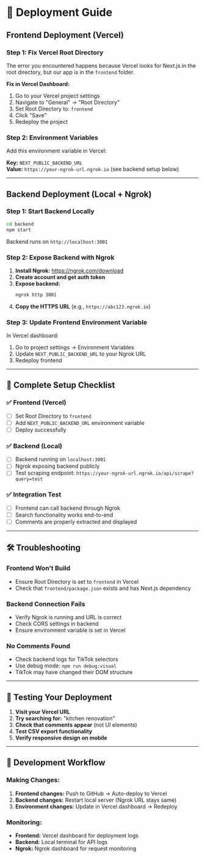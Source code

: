 # 🚀 Deployment Guide

## Frontend Deployment (Vercel)

### Step 1: Fix Vercel Root Directory

The error you encountered happens because Vercel looks for Next.js in the root directory, but our app is in the `frontend` folder.

**Fix in Vercel Dashboard:**
1. Go to your Vercel project settings
2. Navigate to "General" → "Root Directory"
3. Set Root Directory to: `frontend`
4. Click "Save"
5. Redeploy the project

### Step 2: Environment Variables

Add this environment variable in Vercel:

**Key:** `NEXT_PUBLIC_BACKEND_URL`  
**Value:** `https://your-ngrok-url.ngrok.io` (see backend setup below)

---

## Backend Deployment (Local + Ngrok)

### Step 1: Start Backend Locally

```bash
cd backend
npm start
```

Backend runs on `http://localhost:3001`

### Step 2: Expose Backend with Ngrok

1. **Install Ngrok:** https://ngrok.com/download
2. **Create account and get auth token**
3. **Expose backend:**
   ```bash
   ngrok http 3001
   ```
4. **Copy the HTTPS URL** (e.g., `https://abc123.ngrok.io`)

### Step 3: Update Frontend Environment Variable

In Vercel dashboard:
1. Go to project settings → Environment Variables
2. Update `NEXT_PUBLIC_BACKEND_URL` to your Ngrok URL
3. Redeploy frontend

---

## 🔧 Complete Setup Checklist

### ✅ **Frontend (Vercel)**
- [ ] Set Root Directory to `frontend`
- [ ] Add `NEXT_PUBLIC_BACKEND_URL` environment variable
- [ ] Deploy successfully

### ✅ **Backend (Local)**
- [ ] Backend running on `localhost:3001`
- [ ] Ngrok exposing backend publicly
- [ ] Test scraping endpoint: `https://your-ngrok-url.ngrok.io/api/scrape?query=test`

### ✅ **Integration Test**
- [ ] Frontend can call backend through Ngrok
- [ ] Search functionality works end-to-end
- [ ] Comments are properly extracted and displayed

---

## 🛠️ Troubleshooting

### **Frontend Won't Build**
- Ensure Root Directory is set to `frontend` in Vercel
- Check that `frontend/package.json` exists and has Next.js dependency

### **Backend Connection Fails**
- Verify Ngrok is running and URL is correct
- Check CORS settings in backend
- Ensure environment variable is set in Vercel

### **No Comments Found**
- Check backend logs for TikTok selectors
- Use debug mode: `npm run debug:visual`
- TikTok may have changed their DOM structure

---

## 📱 Testing Your Deployment

1. **Visit your Vercel URL**
2. **Try searching for:** "kitchen renovation"
3. **Check that comments appear** (not UI elements)
4. **Test CSV export functionality**
5. **Verify responsive design on mobile**

---

## 🔄 Development Workflow

### Making Changes:
1. **Frontend changes:** Push to GitHub → Auto-deploy to Vercel
2. **Backend changes:** Restart local server (Ngrok URL stays same)
3. **Environment changes:** Update in Vercel dashboard → Redeploy

### Monitoring:
- **Frontend:** Vercel dashboard for deployment logs
- **Backend:** Local terminal for API logs
- **Ngrok:** Ngrok dashboard for request monitoring 